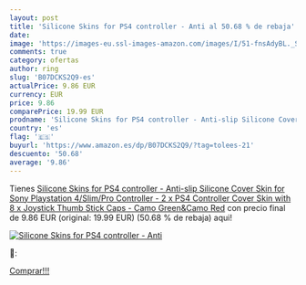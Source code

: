 ```yaml
---
layout: post
title: 'Silicone Skins for PS4 controller - Anti al 50.68 % de rebaja'
date: 
image: 'https://images-eu.ssl-images-amazon.com/images/I/51-fnsAdyBL._SL200_.jpg'
comments: true
category: ofertas
author: ring
slug: 'B07DCKS2Q9-es'
actualPrice: 9.86 EUR
currency: EUR
price: 9.86
comparePrice: 19.99 EUR
prodname: 'Silicone Skins for PS4 controller - Anti-slip Silicone Cover Skin for Sony Playstation 4/Slim/Pro Controller - 2 x PS4 Controller Cover Skin with 8 x Joystick Thumb Stick Caps - Camo Green&Camo Red'
country: 'es'
flag: '🇪🇸'
buyurl: 'https://www.amazon.es/dp/B07DCKS2Q9/?tag=tolees-21'
descuento: '50.68'
average: '9.86'
---
```


Tienes [Silicone Skins for PS4 controller - Anti-slip Silicone Cover Skin for Sony Playstation 4/Slim/Pro Controller - 2 x PS4 Controller Cover Skin with 8 x Joystick Thumb Stick Caps - Camo Green&Camo Red](https://www.amazon.es/dp/B07DCKS2Q9/?tag=tolees-21) con precio final de  9.86 EUR (original: 19.99 EUR) (50.68 %  de rebaja) aqui!

[![Silicone Skins for PS4 controller - Anti](https://images-eu.ssl-images-amazon.com/images/I/51-fnsAdyBL._SL200_.jpg)](https://www.amazon.es/dp/B07DCKS2Q9/?tag=tolees-21)

🔎:


[Comprar!!!](https://www.amazon.es/dp/B07DCKS2Q9/?tag=tolees-21)
